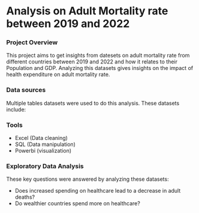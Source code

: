 # Analysis on Adult Mortality rate between 2019 and 2022

### Project Overview

This project aims to get insights from datesets on adult mortality rate from different countries between 2019 and 2022 and how it relates to their Population and GDP. Analyzing this datasets gives insights on the impact of health expenditure on adult mortality rate.

### Data sources

Multiple tables datasets were used to do this analysis. These datasets include: 

### Tools

- Excel (Data cleaning)
- SQL (Data manipulation)
- Powerbi (visualization)

### Exploratory Data Analysis

These key questions were answered by analyzing these datasets:

- Does increased spending on healthcare lead to a decrease in adult deaths?
- Do wealthier countries spend more on healthcare?

